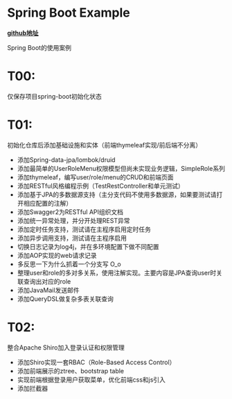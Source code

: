 # Spring Boot Example

**[github地址](https://github.com/JesseyGone/project-dev)**

Spring Boot的使用案例

# T00: 
仅保存项目spring-boot初始化状态

# T01: 
初始化仓库后添加基础设施和实体（前端thymeleaf实现/前后端不分离）
- 添加Spring-data-jpa/lombok/druid
- 添加最简单的UserRoleMenu权限模型但尚未实现业务逻辑，SimpleRole系列
- 添加thymeleaf，编写user/role/menu的CRUD和前端页面
- 添加RESTful风格编程示例（TestRestController和单元测试）
- 添加基于JPA的多数据源支持（主分支代码不使用多数据源，如果要测试请打开相应配置的注解）
- 添加Swagger2为RESTful API组织文档
- 添加统一异常处理，并分开处理REST异常
- 添加定时任务支持，测试请在主程序启用定时任务
- 添加异步调用支持，测试请在主程序启用
- 切换日志记录为log4j，并在多环境配置下做不同配置
- 添加AOP实现的web请求记录
- 多反思一下为什么抓着一个分支写 O_o
- 整理user和role的多对多关系，使用注解实现。主要内容是JPA查询user时关联查询出对应的role
- 添加JavaMail发送邮件
- 添加QueryDSL做复杂多表关联查询

# T02:
整合Apache Shiro加入登录认证和权限管理
- 添加Shiro实现一套RBAC（Role-Based Access Control）
- 添加前端展示的ztree、bootstrap table
- 实现前端根据登录用户获取菜单，优化前端css和js引入
- 添加拦截器